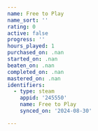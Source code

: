 ```yaml
---
name: Free to Play
name_sort: ''
rating: 0
active: false
progress: ''
hours_played: 1
purchased_on: .nan
started_on: .nan
beaten_on: .nan
completed_on: .nan
mastered_on: .nan
identifiers:
  - type: steam
    appid: '245550'
    name: Free to Play
    synced_on: '2024-08-30'

---
```

